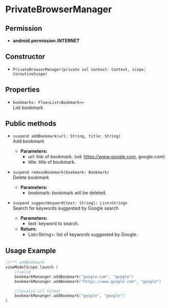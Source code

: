 # PrivateBrowserManager

## Permission

- **android.permission.INTERNET**

## Constructor

- ```PrivateBrowserManager(private val context: Context, scope: CoroutineScope)```

## Properties

- ```bookmarks: Flow<List<Bookmark>>```\
  List bookmark

## Public methods

- ```suspend addBookmark(url: String, title: String)```\
  Add bookmark
    - **Parameters:**
        - url: link of bookmark. (vd: https://www.google.com, google.com)
        - title: title of bookmark.

- ```suspend removeBookmark(bookmark: Bookmark)```\
  Delete bookmark
    - **Parameters:**
        - bookmark: bookmark will be deleted.

- ```suspend suggestKeyword(text: String): List<String>```\
  Search for keywords suggested by Google search
    - **Parameters:**
        - text: keyword to search.
    - **Return:**
        - List\<String\>: list of keywords suggested by Google.

## Usage Example

```kotlin
//*** addBookmark
viewModelScope.launch {
    //valid
    bookmarkMananger.addBookmark("google.com", "google")
    bookmarkMananger.addBookmark("https://www.google.com", "google")
    
    //invalid url format 
    bookmarkMananger.addBookmark("google", "google")
}




```


